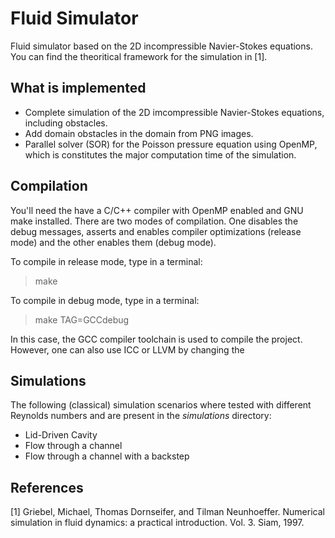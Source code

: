# Fluid Simulator

Fluid simulator based on the 2D incompressible Navier-Stokes equations. You can find the theoritical framework for the simulation in [1].

## What is implemented

* Complete simulation of the 2D imcompressible Navier-Stokes equations, including obstacles.
* Add domain obstacles in the domain from PNG images.
* Parallel solver (SOR) for the Poisson pressure equation using OpenMP, which is constitutes the major computation time of the simulation.

## Compilation

You'll need the have a C/C++ compiler with OpenMP enabled and GNU make installed. There are two modes of compilation. One disables the debug messages, asserts and enables compiler optimizations (release mode) and the other enables them (debug mode).

To compile in release mode, type in a terminal:
> make

To compile in debug mode, type in a terminal:
> make TAG=GCCdebug

In this case, the GCC compiler toolchain is used to compile the project. However, one can also use ICC or LLVM by changing the 

## Simulations

The following (classical) simulation scenarios where tested with different Reynolds numbers and are present in the _simulations_ directory:
* Lid-Driven Cavity
* Flow through a channel
* Flow through a channel with a backstep

## References
[1] Griebel, Michael, Thomas Dornseifer, and Tilman Neunhoeffer. Numerical simulation in fluid dynamics: a practical introduction. Vol. 3. Siam, 1997.
